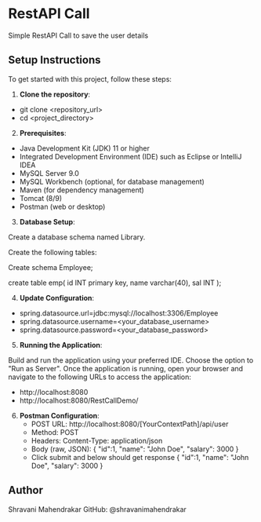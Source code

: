 # RestAPI Call
 Simple RestAPI Call to save the user details

## Setup Instructions
 To get started with this project, follow these steps:

1. **Clone the repository**:
 - git clone <repository_url>
 - cd <project_directory>

2. **Prerequisites**:

 - Java Development Kit (JDK) 11 or higher
 - Integrated Development Environment (IDE) such as Eclipse or IntelliJ IDEA
 - MySQL Server 9.0
 - MySQL Workbench (optional, for database management)
 - Maven (for dependency management)
 - Tomcat (8/9)
 - Postman (web or desktop)

3. **Database Setup**:

 Create a database schema named Library.
 
 Create the following tables:

 Create schema Employee;

  create table emp(
    id INT primary key,
    name varchar(40),
    sal INT
  );


4. **Update Configuration**:
 
 - spring.datasource.url=jdbc:mysql://localhost:3306/Employee
 - spring.datasource.username=<your_database_username>
 - spring.datasource.password=<your_database_password>

5. **Running the Application**:

 Build and run the application using your preferred IDE. Choose the option to "Run as Server".
 Once the application is running, open your browser and navigate to the following URLs to access the application:
 - http://localhost:8080
 - http://localhost:8080/RestCallDemo/

6. **Postman Configuration**:
   - POST URL: http://localhost:8080/[YourContextPath]/api/user
   - Method: POST
   - Headers: Content-Type: application/json
   - Body (raw, JSON):
        {
          "id":1,
          "name": "John Doe",
          "salary": 3000
        }
   - Click submit and below should get response
          {
          "id":1,
          "name": "John Doe",
          "salary": 3000
        }
   

## Author
 Shravani Mahendrakar
 GitHub: @shravanimahendrakar

